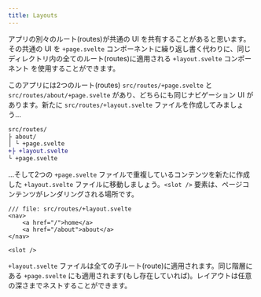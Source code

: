 ```yaml
---
title: Layouts
---
```


アプリの別々のルート(routes)が共通の UI を共有することがあると思います。その共通の UI を `+page.svelte` コンポーネントに繰り返し書く代わりに、同じディレクトリ内の全てのルート(routes)に適用される `+layout.svelte` コンポーネント を使用することができます。

このアプリには2つのルート(routes) `src/routes/+page.svelte` と `src/routes/about/+page.svelte` があり、どちらにも同じナビゲーション UI があります。新たに `src/routes/+layout.svelte` ファイルを作成してみましょう…

```diff
src/routes/
├ about/
│ └ +page.svelte
+├ +layout.svelte
└ +page.svelte
```

…そして2つの `+page.svelte` ファイルで重複しているコンテンツを新たに作成した `+layout.svelte` ファイルに移動しましょう。`<slot />` 要素は、ページコンテンツがレンダリングされる場所です。

```svelte
/// file: src/routes/+layout.svelte
<nav>
	<a href="/">home</a>
	<a href="/about">about</a>
</nav>

<slot />
```

`+layout.svelte` ファイルは全ての子ルート(route)に適用されます。同じ階層にある `+page.svelte` にも適用されます(もし存在していれば)。レイアウトは任意の深さまでネストすることができます。
